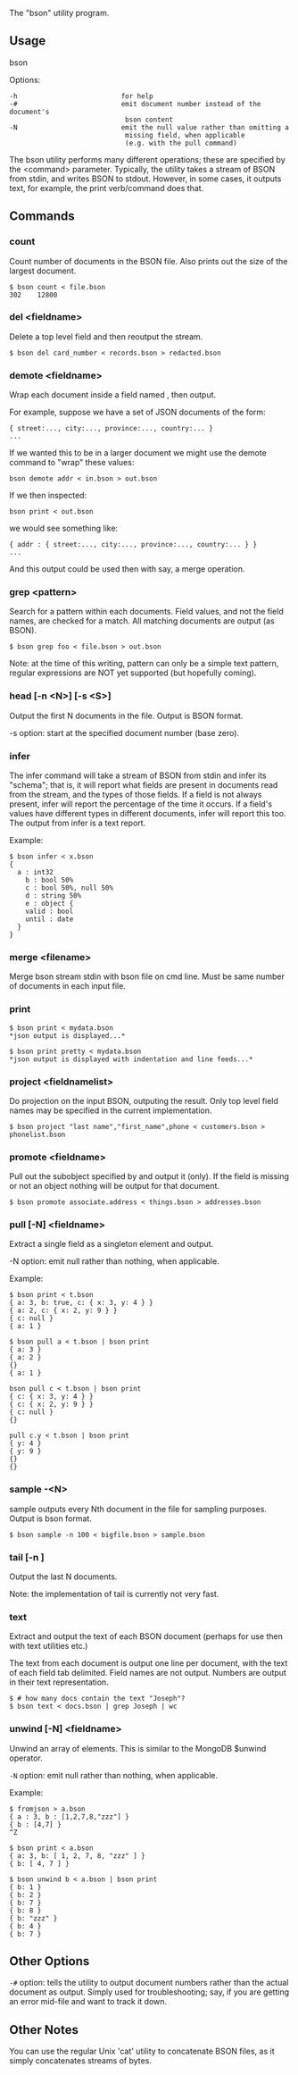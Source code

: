 The "bson" utility program.

## Usage

  bson <options> <command> <parms>

Options:

	-h                          for help
	-#                          emit document number instead of the document's 
								 bson content
	-N                          emit the null value rather than omitting a
								 missing field, when applicable 
								 (e.g. with the pull command)
	

The bson utility performs many different operations; these are specified by the \<command> 
parameter.  Typically, the utility takes a stream of BSON from stdin, and writes BSON to 
stdout.  However, in some cases, it outputs text, for example, the print verb/command does
that.

## Commands

### count

Count number of documents in the BSON file.  Also prints out the size of the largest document.

    $ bson count < file.bson
    302    12800

### del \<fieldname>

Delete a top level field and then reoutput the stream.

    $ bson del card_number < records.bson > redacted.bson

### demote \<fieldname>

Wrap each document inside a field named <fieldname>, then output.

For example, suppose we have a set of JSON documents of the form:

    { street:..., city:..., province:..., country:... }
    ...

If we wanted this to be in a larger document we might use the demote command to "wrap" these 
values:

    bson demote addr < in.bson > out.bson

If we then inspected:

    bson print < out.bson

we would see something like:

    { addr : { street:..., city:..., province:..., country:... } }
    ...

And this output could be used then with say, a merge operation.

### grep \<pattern>

Search for a pattern within each documents.  Field values, and not the field names, are checked
for a match.  All matching documents are output (as BSON).

    $ bson grep foo < file.bson > out.bson

Note: at the time of this writing, pattern can only be a simple text pattern, regular 
expressions are NOT yet supported (but hopefully coming).

### head [-n \<N>] [-s \<S>] 

Output the first N documents in the file.  Output is BSON format.

-s option: start at the specified document number (base zero).

### infer

The infer command will take a stream of BSON from stdin and infer its "schema"; that is, it 
will report what fields are present in documents read from the stream, and the types of those
fields.  If a field is not always present, infer will report the percentage of the time it 
occurs.  If a field's values have different types in different documents, infer will report 
this too.  The output from infer is a text report.

Example:

    $ bson infer < x.bson
    {
      a : int32
        b : bool 50%
        c : bool 50%, null 50%
        d : string 50%
        e : object {
        valid : bool
        until : date
      }
    }

### merge \<filename>

Merge bson stream stdin with bson file on cmd line.  Must be same number of documents in 
each input file.

### print

    $ bson print < mydata.bson
    *json output is displayed...*

    $ bson print pretty < mydata.bson
    *json output is displayed with indentation and line feeds...*

### project \<fieldnamelist>

Do projection on the input BSON, outputing the result.  Only top level field names may be 
specified in the current implementation.

    $ bson project "last name","first_name",phone < customers.bson > phonelist.bson

### promote \<fieldname>

Pull out the subobject specified by <fieldname> and output it (only).  If the field is missing
or not an object nothing will be output for that document.

    $ bson promote associate.address < things.bson > addresses.bson

### pull [-N] \<fieldname>

Extract a single field as a singleton element and output.

-N option: emit null rather than nothing, when applicable.

Example:
        
    $ bson print < t.bson
    { a: 3, b: true, c: { x: 3, y: 4 } }
    { a: 2, c: { x: 2, y: 9 } }
    { c: null }
    { a: 1 }
    
    $ bson pull a < t.bson | bson print
    { a: 3 }
    { a: 2 }
    {}
    { a: 1 }
    
    bson pull c < t.bson | bson print
    { c: { x: 3, y: 4 } }
    { c: { x: 2, y: 9 } }
    { c: null }
    {}
    
    pull c.y < t.bson | bson print
    { y: 4 }
    { y: 9 }
    {}
    {}

### sample -\<N>

sample outputs every Nth document in the file for sampling purposes.  Output is bson format.

    $ bson sample -n 100 < bigfile.bson > sample.bson

### tail [-n <N>]

Output the last N documents.  

Note: the implementation of tail is currently not very fast.

### text

Extract and output the text of each BSON document (perhaps for use then with text utilities etc.)

The text from each document is output one line per document, with the text of each field tab 
delimited.  Field names are not output.  Numbers are output in their text representation.

    $ # how many docs contain the text "Joseph"?
    $ bson text < docs.bson | grep Joseph | wc

### unwind [-N] \<fieldname>

Unwind an array of elements.  This is similar to the MongoDB $unwind operator.

`-N` option: emit null rather than nothing, when applicable.

Example:

    $ fromjson > a.bson
    { a : 3, b : [1,2,7,8,"zzz"] }
    { b : [4,7] }
    ^Z
    
    $ bson print < a.bson
    { a: 3, b: [ 1, 2, 7, 8, "zzz" ] }
    { b: [ 4, 7 ] }
    
    $ bson unwind b < a.bson | bson print
    { b: 1 }
    { b: 2 }
    { b: 7 }
    { b: 8 }
    { b: "zzz" }
    { b: 4 }
    { b: 7 }

## Other Options

`-#` option: tells the utility to output document numbers rather than the actual document as 
output.  Simply used for troubleshooting; say, if you are getting an error mid-file and want 
to track it down.

## Other Notes

You can use the regular Unix 'cat' utility to concatenate BSON files, as it simply concatenates
streams of bytes.

